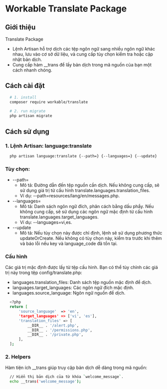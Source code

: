 # Workable Translate Package

## Giới thiệu

Translate Package

- Lệnh Artisan hỗ trợ dịch các tệp ngôn ngữ sang nhiều ngôn ngữ khác nhau, lưu vào cơ sở dữ liệu, và cung cấp tùy chọn
  kiểm tra hoặc cập nhật bản dịch.
- Cung cấp hàm __trans để lấy bản dịch trong mã nguồn của bạn một cách nhanh chóng.

## Cách cài đặt

```bash
  # 1. install
  composer require workable/translate
  
  # 2. run migrate
  php artisan migrate
```

## Cách sử dụng

### 1. Lệnh Artisan: language:translate

```bash
  php artisan language:translate {--path=} {--languages=} {--update}
```

### Tùy chọn:

- --path=
    - Mô tả: Đường dẫn đến tệp nguồn cần dịch. Nếu không cung cấp, sẽ sử dụng giá trị từ cấu hình
      translate.languages.translation_files.
    - Ví dụ: --path=resources/lang/en/messages.php.
- --languages=
    - Mô tả: Danh sách ngôn ngữ đích, phân cách bằng dấu phẩy. Nếu không cung cấp, sẽ sử dụng các ngôn ngữ mặc định từ
      cấu hình translate.languages.target_languages.
    - Ví dụ: --languages=vi,es.
- --update
    - Mô tả: Nếu tùy chọn này được chỉ định, lệnh sẽ sử dụng phương thức updateOrCreate. Nếu không có tùy chọn này, kiểm
      tra trước khi thêm và báo lỗi nếu key và
      language_code đã tồn tại.

### Cấu hình

Các giá trị mặc định được lấy từ tệp cấu hình. Bạn có thể tùy chỉnh các giá trị này trong tệp config/translate.php:

- languages.translation_files: Danh sách tệp nguồn mặc định để dịch.
- languages.target_languages: Các ngôn ngữ đích mặc định.
- languages.source_language: Ngôn ngữ nguồn để dịch.

```bash
  <?php
  return [
      'source_language'  => 'en',
      'target_languages' => ['vi', 'es'],
      'translation_files' => [
          __DIR__ . '/alert.php',
          __DIR__ . '/permissions.php',
          __DIR__ . '/private.php',
      ],
  ];
```
### 2. Helpers

Hàm tiện ích __trans giúp truy cập bản dịch dễ dàng trong mã nguồn:

```bash 
  // Hiển thị bản dịch của từ khóa `welcome_message`.
  echo __trans('welcome_message'); 
```
